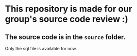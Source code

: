 # This repository is made for our group's source code review :)

## The source code is in the `source` folder.

Only the sql file is available for now.

